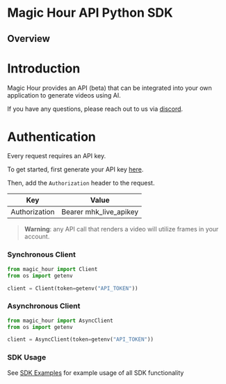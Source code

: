 # Magic Hour API Python SDK

## Overview

# Introduction

Magic Hour provides an API (beta) that can be integrated into your own application to generate videos using AI.

If you have any questions, please reach out to us via [discord](https://discord.gg/JX5rgsZaJp).

# Authentication

Every request requires an API key.

To get started, first generate your API key [here](http://localhost:3000/settings/developer).

Then, add the `Authorization` header to the request.

| Key           | Value                  |
| ------------- | ---------------------- |
| Authorization | Bearer mhk_live_apikey |

> **Warning**: any API call that renders a video will utilize frames in your account.

### Synchronous Client

```python
from magic_hour import Client
from os import getenv

client = Client(token=getenv("API_TOKEN"))
```

### Asynchronous Client

```python
from magic_hour import AsyncClient
from os import getenv

client = AsyncClient(token=getenv("API_TOKEN"))
```

### SDK Usage

See [SDK Examples](SDK_EXAMPLES.md) for example usage of all SDK functionality
